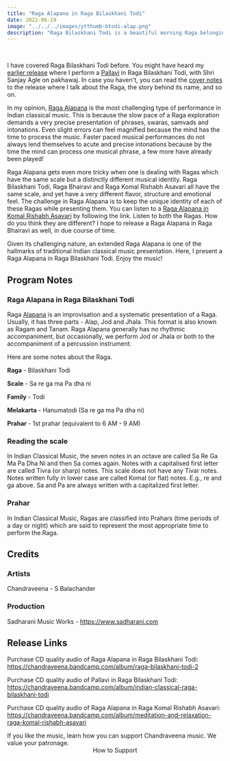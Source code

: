 ```yaml
---
title: "Raga Alapana in Raga Bilaskhani Todi"
date: 2022-06-19
image: "../../../images/ytthumb-btodi-alap.png"
description: "Raga Bilaskhani Todi is a beautiful morning Raga belonging to the Todi family of Ragas. This Raga is often attributed to Bilas Khan, son of Tansen. This scale is the same as Todi/Hanumatodi of Carnatic music. Here I present a detailed Raga Alapana in Raga Bilaskhani Todi. Read on to find out more!"
---
```


<you-tube videoid="QXL47F1BruY"></you-tube>
<br>

I have covered Raga Bilaskhani Todi before. You might have heard my [earlier release](/blog/r16-bilaskhani-todi) where I perform a [Pallavi](/blog/pallavi/) in Raga Bilaskhani Todi, with Shri Sanjay Agle on pakhawaj. In case you haven't, you can read the [cover notes](/blog/r16-bilaskhani-todi) to the release where I talk about the Raga, the story behind its name, and so on.

In my opinion, [Raga Alapana](/blog/raga-alapana/) is the most challenging type of performance in Indian classical music. This is because the slow pace of a Raga exploration demands a very precise presentation of phrases, swaras, samvads and intonations. Even slight errors can feel magnified because the mind has the time to process the music. Faster paced musical performances do not always lend themselves to acute and precise intonations because by the time the mind can process one musical phrase, a few more have already been played! 

Raga Alapana gets even more tricky when one is dealing with Ragas which have the same scale but a distinctly different musical identity. Raga Bilaskhani Todi, Raga Bhairavi and Raga Komal Rishabh Asavari all have the same scale, and yet have a very different flavor, structure and emotional feel. The challenge in Raga Alapana is to keep the unique identity of each of these Ragas while presenting them. You can listen to a [Raga Alapana in Komal Rishabh Asavari](/blog/r5-kra) by following the link. Listen to both the Ragas. How do you think they are different? I hope to release a Raga Alapana in Raga Bhairavi as well, in due course of time.

Given its challenging nature, an extended Raga Alapana is one of the hallmarks of traditional Indian classical music presentation. Here, I present a Raga Alapana in Raga Bilaskhani Todi. Enjoy the music!

## Program Notes

### Raga Alapana in Raga Bilaskhani Todi
Raga [Alapana](/blog/raga-alapana/) is an improvisation and a systematic presentation of a Raga.  Usually, it has three parts - Alap, Jod and Jhala. This format is also known as Ragam and Tanam. Raga Alapana generally has no rhythmic accompaniment, but occasionally, we perform Jod or Jhala or both to the accompaniment of a percussion instrument.

Here are some notes about the Raga.

**Raga** - Bilaskhani Todi

**Scale** - Sa re ga ma Pa dha ni

**Family** - Todi

**Melakarta** - Hanumatodi (Sa re ga ma Pa dha ni)

**Prahar** - 1st prahar (equivalent to 6 AM - 9 AM)

### Reading the scale
In Indian Classical Music, the seven notes in an octave are called Sa Re Ga Ma Pa Dha Ni and then Sa comes again. Notes with a capitalised first letter are called Tivra (or sharp) notes. This scale does not have any Tivar notes. Notes written fully in lower case are called Komal (or flat) notes. E.g., re and ga above. Sa and Pa are always written with a capitalized first letter.

### Prahar
In Indian Classical Music, Ragas are classified into Prahars (time periods of a day or night) which are said to represent the most appropriate time to perform the Raga.


## Credits
### Artists
Chandraveena - S Balachander

### Production
Sadharani Music Works - https://www.sadharani.com

## Release Links
Purchase CD quality audio of Raga Alapana in Raga Bilaskhani Todi: https://chandraveena.bandcamp.com/album/raga-bilaskhani-todi-2

Purchase CD quality audio of Pallavi in Raga Bilaskhani Todi: https://chandraveena.bandcamp.com/album/indian-classical-raga-bilaskhani-todi


Purchase CD quality audio of Raga Alapana in Raga Komal Rishabh Asavari: https://chandraveena.bandcamp.com/album/meditation-and-relaxation-raga-komal-rishabh-asavari


<notice-box>
If you like the music, learn how you can support Chandraveena music. We value your patronage.
<div style="text-align:center">
<my-button to="/support/">How to Support</my-button>
</div>
</notice-box>
